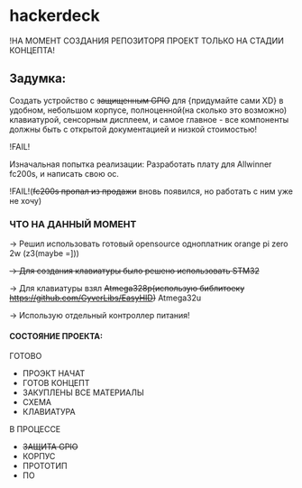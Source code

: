 # hackerdeck

!НА МОМЕНТ СОЗДАНИЯ РЕПОЗИТОРЯ ПРОЕКТ ТОЛЬКО НА СТАДИИ КОНЦЕПТА!

## Задумка:

Создать устройство с ~~защищенным GPIO~~ для {придумайте сами XD} в удобном, небольшом корпусе, полноценной(на сколько это возможно) клавиатурой, сенсорным дисплеем, и самое главное - все компоненты должны быть с открытой документацией и низкой стоимостью!

!FAIL!

Изначальная попытка реализации:
Разработать плату для Allwinner fc200s, и написать свою ос.

!FAIL!(~~fc200s пропал из продажи~~ вновь появился, но работать с ним уже не хочу)

### ЧТО НА ДАННЫЙ МОМЕНТ

-> Решил использовать готовый opensource одноплатник orange pi zero 2w (z3(maybe =]))

~~-> Для создания клавиатуры было решено использовать STM32~~

-> Для клавиатуры взял ~~Atmega328p(использую библитоеку https://github.com/GyverLibs/EasyHID)~~ Atmega32u

-> Использую отдельный контроллер питания!

#### СОСТОЯНИЕ ПРОЕКТА:

ГОТОВО
+ ПРОЭКТ НАЧАТ
+ ГОТОВ КОНЦЕПТ
+ ЗАКУПЛЕНЫ ВСЕ МАТЕРИАЛЫ
+ СХЕМА
+ КЛАВИАТУРА

В ПРОЦЕССЕ
- ~~ЗАЩИТА GPIO~~
- КОРПУС
- ПРОТОТИП
- ПО
